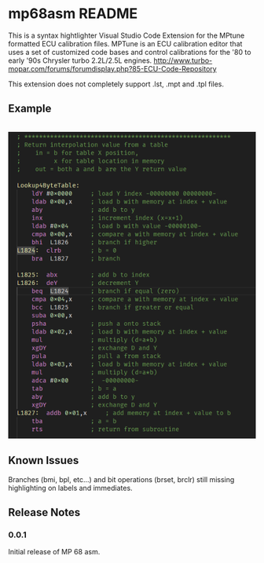 # mp68asm README

This is a syntax hightlighter Visual Studio Code Extension for the MPtune formatted ECU calibration files.
MPTune is an ECU calibration editor that uses a set of customized code bases and control calibrations for the '80 to early '90s Chrysler turbo 2.2L/2.5L engines.
<http://www.turbo-mopar.com/forums/forumdisplay.php?85-ECU-Code-Repository>

This extension does not completely support .lst, .mpt and .tpl files.

## Example

&nbsp;&nbsp;&nbsp;&nbsp;![ASM syntax highlighting example](asm_code_example.png "T-SMEC.asm example")

## Known Issues

Branches (bmi, bpl, etc...) and bit operations (brset, brclr) still missing highlighting on labels and immediates.

## Release Notes

### 0.0.1

Initial release of MP 68 asm.
